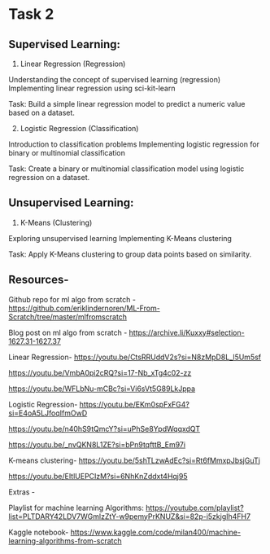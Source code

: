 # Task 2


## Supervised Learning: 

1. Linear Regression (Regression)

Understanding the concept of supervised learning (regression)
Implementing linear regression using sci-kit-learn

Task: Build a simple linear regression model to predict a numeric value based on a dataset.


2. Logistic Regression (Classification)

Introduction to classification problems
Implementing logistic regression for binary or multinomial classification

Task: Create a binary or multinomial classification model using logistic regression on a dataset.

## Unsupervised Learning: 

1. K-Means (Clustering)

Exploring unsupervised learning
Implementing K-Means clustering

Task: Apply K-Means clustering to group data points based on similarity.


## Resources-

Github repo for ml algo from scratch -
https://github.com/eriklindernoren/ML-From-Scratch/tree/master/mlfromscratch

Blog post on ml algo from scratch -
https://archive.li/Kuxxy#selection-1627.31-1627.37

Linear Regression-
https://youtu.be/CtsRRUddV2s?si=N8zMpD8L_l5Um5sf

https://youtu.be/VmbA0pi2cRQ?si=17-Nb_xTg4c02-zz

https://youtu.be/WFLbNu-mCBc?si=Vi6sVt5G89LkJppa

Logistic Regression-
https://youtu.be/EKm0spFxFG4?si=E4oA5LJfoqIfmOwD

https://youtu.be/n40hS9tQmcY?si=uPhSe8YpdWqqxdQT

https://youtu.be/_nvQKN8L1ZE?si=bPn9tqfttB_Em97i

K-means clustering-
https://youtu.be/5shTLzwAdEc?si=Rt6fMmxpJbsjGuTj

https://youtu.be/EItlUEPCIzM?si=6NhKnZddxt4Hqj95


Extras - 

Playlist for machine learning Algorithms:
https://youtube.com/playlist?list=PLTDARY42LDV7WGmlzZtY-w9pemyPrKNUZ&si=82p-i5zkjgIh4FH7

Kaggle notebook-
https://www.kaggle.com/code/milan400/machine-learning-algorithms-from-scratch